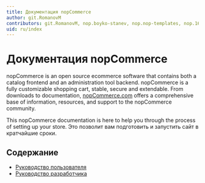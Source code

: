 ```yaml
---
title: Документация nopCommerce
author: git.RomanovM
contributors: git.RomanovM, nop.boyko-stanev, nop.nop-templates, nop.16286, git.exileDev
uid: ru/index
---
```


# Документация nopCommerce

nopCommerce is an open source ecommerce software that contains both a catalog frontend and an administration tool backend. nopCommerce is a fully customizable shopping cart, stable, secure and extendable. From downloads to documentation, [nopCommerce.com](https://www.nopCommerce.com) offers a comprehensive base of information, resources, and support to the nopCommerce community.

This nopCommerce documentation is here to help you through the process of setting up your store. Это позволит вам подготовить и запустить сайт в кратчайшие сроки.

## Содержание

* [Руководство пользователя](xref:ru/user-guide/index)
* [Руководство разработчика](xref:ru/developer/index)
